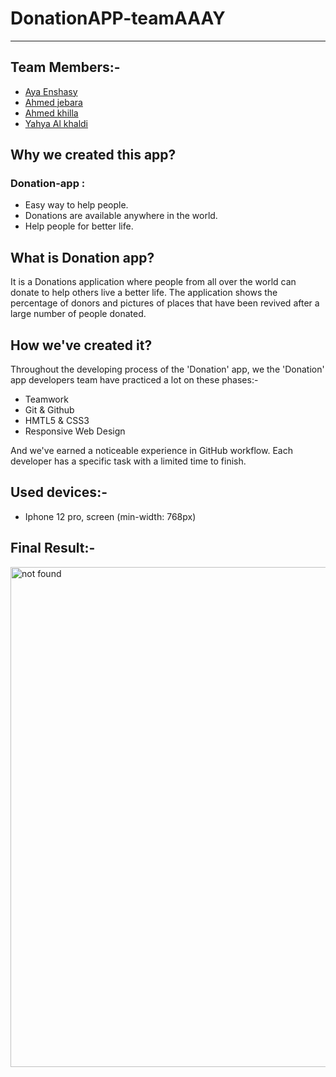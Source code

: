 # DonationAPP-teamAAAY
<!-- HERE (edite) -->
<!-- ## You can check it out [HERE](https://github.com/GSG-CF05/DonationAPP-team-9)
 -->
---

## Team Members:-

- [Aya Enshasy](https://github.com/ayaenshasy2002)
- [Ahmed jebara](https://github.com/Ahmed-jebara)
- [Ahmed khilla](https://github.com/ahmedkhilla)
- [Yahya Al khaldi](https://github.com/yahya-1)


## Why we created this app?

### Donation-app :

- Easy way to help people.
- Donations are available anywhere in the world.
- Help people for better life.

## What is Donation app?

It is a Donations application where people from all over the world can donate to help others live a better life. The
application shows the percentage of donors and pictures of places that have been revived after a large number of people
donated.

## How we've created it?

Throughout the developing process of the 'Donation' app, we the 'Donation' app developers team have practiced a lot on these phases:-

- Teamwork
- Git & Github
- HMTL5 & CSS3
- Responsive Web Design

And we've earned a noticeable experience in GitHub workflow. Each developer has a specific task with a limited time to finish.

## Used devices:-

- Iphone 12 pro, screen (min-width: 768px)

## Final Result:-

<img src="https://i.ibb.co/tzVBdgg/Web-1366-1.png" alt="not found" style="width: 800px; margin-left: auto;margin-right: auto; display: flex;">
